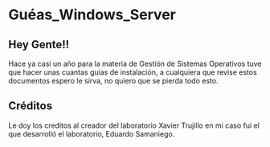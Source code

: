 # Guéas_Windows_Server
## Hey Gente!!
Hace ya casi un año para la materia de Gestión de Sistemas Operativos tuve que hacer unas cuantas guias de instalación, a cualquiera que revise estos documentos espero le sirva, no quiero que se pierda todo esto.

## Créditos
Le doy los creditos al creador del laboratorio Xavier Trujillo en mi caso fui el que desarrolló el laboratorio, Eduardo Samaniego.
